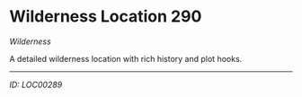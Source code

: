 # Wilderness Location 290

*Wilderness*

A detailed wilderness location with rich history and plot hooks.

---
*ID: LOC00289*